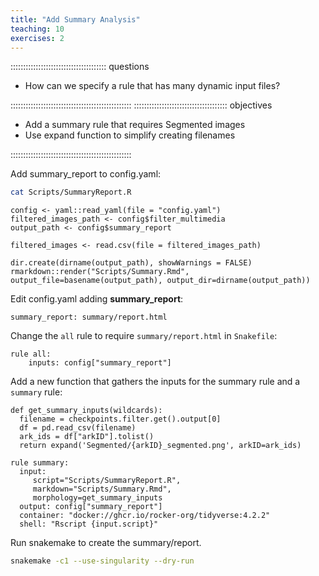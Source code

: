 ```yaml
---
title: "Add Summary Analysis"
teaching: 10
exercises: 2
---
```


:::::::::::::::::::::::::::::::::::::: questions 

- How can we specify a rule that has many dynamic input files?

::::::::::::::::::::::::::::::::::::::::::::::::
::::::::::::::::::::::::::::::::::::: objectives

- Add a summary rule that requires Segmented images
- Use expand function to simplify creating filenames

::::::::::::::::::::::::::::::::::::::::::::::::


Add summary_report to config.yaml:
```bash
cat Scripts/SummaryReport.R 
```

```output
config <- yaml::read_yaml(file = "config.yaml")
filtered_images_path <- config$filter_multimedia
output_path <- config$summary_report

filtered_images <- read.csv(file = filtered_images_path)

dir.create(dirname(output_path), showWarnings = FALSE)
rmarkdown::render("Scripts/Summary.Rmd", output_file=basename(output_path), output_dir=dirname(output_path))
```

Edit config.yaml adding __summary_report__:
```
summary_report: summary/report.html
```

Change the `all` rule to require `summary/report.html` in `Snakefile`:
```
rule all:
    inputs: config["summary_report"]
```

Add a new function that gathers the inputs for the summary rule and a `summary` rule:
```
def get_summary_inputs(wildcards):
  filename = checkpoints.filter.get().output[0]
  df = pd.read_csv(filename)
  ark_ids = df["arkID"].tolist()
  return expand('Segmented/{arkID}_segmented.png', arkID=ark_ids)

rule summary:
  input:
     script="Scripts/SummaryReport.R",
     markdown="Scripts/Summary.Rmd",
     morphology=get_summary_inputs
  output: config["summary_report"]
  container: "docker://ghcr.io/rocker-org/tidyverse:4.2.2"
  shell: "Rscript {input.script}"
```

Run snakemake to create the summary/report.
```bash
snakemake -c1 --use-singularity --dry-run
```
